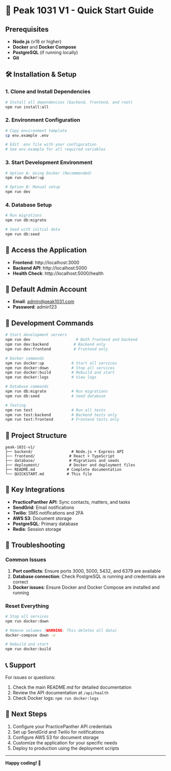 # 🚀 Peak 1031 V1 - Quick Start Guide

## Prerequisites

- **Node.js** (v18 or higher)
- **Docker** and **Docker Compose**
- **PostgreSQL** (if running locally)
- **Git**

## 🛠️ Installation & Setup

### 1. Clone and Install Dependencies

```bash
# Install all dependencies (backend, frontend, and root)
npm run install:all
```

### 2. Environment Configuration

```bash
# Copy environment template
cp env.example .env

# Edit .env file with your configuration
# See env.example for all required variables
```

### 3. Start Development Environment

```bash
# Option A: Using Docker (Recommended)
npm run docker:up

# Option B: Manual setup
npm run dev
```

### 4. Database Setup

```bash
# Run migrations
npm run db:migrate

# Seed with initial data
npm run db:seed
```

## 🎯 Access the Application

- **Frontend**: http://localhost:3000
- **Backend API**: http://localhost:5000
- **Health Check**: http://localhost:5000/health

## 👤 Default Admin Account

- **Email**: admin@peak1031.com
- **Password**: admin123

## 🔧 Development Commands

```bash
# Start development servers
npm run dev                    # Both frontend and backend
npm run dev:backend           # Backend only
npm run dev:frontend          # Frontend only

# Docker commands
npm run docker:up            # Start all services
npm run docker:down          # Stop all services
npm run docker:build         # Rebuild and start
npm run docker:logs          # View logs

# Database commands
npm run db:migrate           # Run migrations
npm run db:seed              # Seed database

# Testing
npm run test                 # Run all tests
npm run test:backend         # Backend tests only
npm run test:frontend        # Frontend tests only
```

## 📁 Project Structure

```
peak-1031-v1/
├── backend/                 # Node.js + Express API
├── frontend/               # React + TypeScript
├── database/               # Migrations and seeds
├── deployment/             # Docker and deployment files
├── README.md              # Complete documentation
└── QUICKSTART.md          # This file
```

## 🔗 Key Integrations

- **PracticePanther API**: Sync contacts, matters, and tasks
- **SendGrid**: Email notifications
- **Twilio**: SMS notifications and 2FA
- **AWS S3**: Document storage
- **PostgreSQL**: Primary database
- **Redis**: Session storage

## 🚨 Troubleshooting

### Common Issues

1. **Port conflicts**: Ensure ports 3000, 5000, 5432, and 6379 are available
2. **Database connection**: Check PostgreSQL is running and credentials are correct
3. **Docker issues**: Ensure Docker and Docker Compose are installed and running

### Reset Everything

```bash
# Stop all services
npm run docker:down

# Remove volumes (WARNING: This deletes all data)
docker-compose down -v

# Rebuild and start
npm run docker:build
```

## 📞 Support

For issues or questions:
1. Check the main README.md for detailed documentation
2. Review the API documentation at `/api/health`
3. Check Docker logs: `npm run docker:logs`

## 🎉 Next Steps

1. Configure your PracticePanther API credentials
2. Set up SendGrid and Twilio for notifications
3. Configure AWS S3 for document storage
4. Customize the application for your specific needs
5. Deploy to production using the deployment scripts

---

**Happy coding! 🎯** 